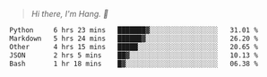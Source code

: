 > *Hi there, I'm Hang. 👋*

<!--START_SECTION:waka-->

```txt
Python     6 hrs 23 mins   ███████▓░░░░░░░░░░░░░░░░░   31.01 %
Markdown   5 hrs 24 mins   ██████▓░░░░░░░░░░░░░░░░░░   26.20 %
Other      4 hrs 15 mins   █████░░░░░░░░░░░░░░░░░░░░   20.65 %
JSON       2 hrs 5 mins    ██▓░░░░░░░░░░░░░░░░░░░░░░   10.13 %
Bash       1 hr 18 mins    █▓░░░░░░░░░░░░░░░░░░░░░░░   06.38 %
```

<!--END_SECTION:waka-->
